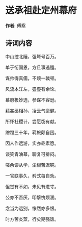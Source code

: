# 送承祖赴定州幕府

**作者**: 傅察

## 诗词内容

中山控北陲，强弩号百万。

单于衔国恩，方且事逃遁。

谋帅得真儒，不烦一戟顿。

风流本江左，亹亹有余论。

幕府极妙选，参谋不容逊。

藉甚丞相孙，凌云气豪健。

所怀社稷计，尝愿窃有献。

蹭蹬三十年，羁旅颇自困。

因人作远游，实亦乖素愿。

谈笑青油幕，聊复可排闷。

嗟余谬从学，尘根苦迟钝。

一官联事久，矜式每自劝。

但觉有不如，未见有进寸。

公亦不吾厌，叩撃愧烦溷。

念当为远别，怅然亦多恨。

时方苦炎蒸，行矣期强饭。

